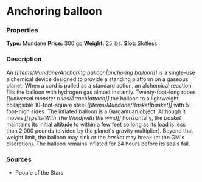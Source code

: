 ﻿---
Title: "Anchoring balloon"
Type: "Mundane"
Price: "300 gp"
Weight: "25 lbs."
Slot: "Slotless"
Description: |
  "An anchoring balloon is a single-use alchemical device designed to provide a standing platform on a gaseous planet. When a cord is pulled as a standard action, an alchemical reaction fills the balloon with hydrogen gas almost instantly. Twenty-foot-long ropes attach the balloon to a lightweight, collapsible 10-foot-square steel basket with 5-foot-high sides. The inflated balloon is a Gargantuan object. Although it moves with the wind horizontally, the basket maintains its initial altitude to within a few feet so long as its load is less than 2,000 pounds (divided by the planet's gravity multiplier). Beyond that weight limit, the balloon may sink or the basket may break (at the GM's discretion). The balloon remains inflated for 24 hours before its seals fail."
Sources: "['People of the Stars']"
---

# Anchoring balloon

### Properties

**Type:** Mundane **Price:** 300 gp **Weight:** 25 lbs. **Slot:** Slotless

### Description

An _[[items/Mundane/Anchoring balloon|anchoring balloon]]_ is a single-use alchemical device designed to provide a standing platform on a gaseous planet. When a cord is pulled as a standard action, an alchemical reaction fills the balloon with hydrogen gas almost instantly. Twenty-foot-long ropes _[[universal monster rules/Attach|attach]]_ the balloon to a lightweight, collapsible 10-foot-square steel _[[items/Mundane/Basket|basket]]_ with 5-foot-high sides. The inflated balloon is a Gargantuan object. Although it moves _[[spells/With The Wind|with the wind]]_ horizontally, the _basket_ maintains its initial altitude to within a few feet so long as its load is less than 2,000 pounds (divided by the planet's gravity multiplier). Beyond that weight limit, the balloon may sink or the _basket_ may break (at the GM's discretion). The balloon remains inflated for 24 hours before its seals fail.

### Sources

* People of the Stars